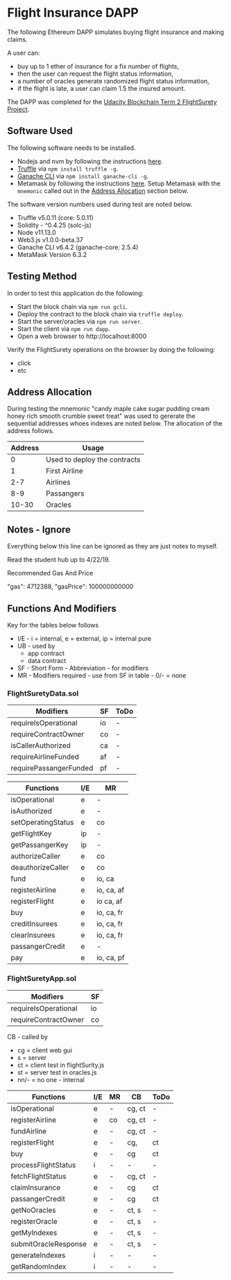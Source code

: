 # Flight Insurance DAPP

The following Ethereum DAPP simulates buying flight insurance and making claims.

A user can:

- buy up to 1 ether of insurance for a fix number of flights,
- then the user can request the flight status information,
- a number of oracles generate randomized flight status information,
- if the flight is late, a user can claim 1.5 the insured amount.

The DAPP was completed for the
[Udacity Blockchain Term 2 FlightSurety Project](https://www.udacity.com/course/blockchain-developer-nanodegree--nd1309).

## Software Used

The following software needs to be installed.

- Nodejs and nvm by following the instructions
  [here](https://github.com/creationix/nvm).
- [Truffle](https://truffleframework.com/truffle)
  via `npm install truffle -g`.
- [Ganache CLI](https://truffleframework.com/ganache)
  via `npm install ganache-cli -g`.
- Metamask by following the instructions
  [here](https://metamask.io/).
  Setup Metamask with the `mnemonic` called out in the
  [Address Allocation](#Address-Allocation)
  section below.

The software version numbers used during test are noted below.

- Truffle v5.0.11 (core: 5.0.11)
- Solidity - ^0.4.25 (solc-js)
- Node v11.13.0
- Web3.js v1.0.0-beta.37
- Ganache CLI v6.4.2 (ganache-core: 2.5.4)
- MetaMask Version 6.3.2

## Testing Method

In order to test this application do the following:

- Start the block chain via `npm run gcli`.
- Deploy the contract to the block chain via `truffle deploy`.
- Start the server/oracles via `npm run server`.
- Start the client via `npm run dapp`.
- Open a web browser to http://localhost:8000

Verify the FlightSurety operations on the browser by doing the following:

- click
- etc

## Address Allocation

During testing the mnemonic
"candy maple cake sugar pudding cream honey rich smooth crumble sweet treat"
was used to gererate the sequential addresses whoes indexes are noted below.
The allocation of the address follows.

| Address | Usage                        |
| ------- | ---------------------------- |
| 0       | Used to deploy the contracts |
| 1       | First Airline                |
| 2-7     | Airlines                     |
| 8-9     | Passangers                   |
| 10-30   | Oracles                      |

## Notes - Ignore

Everything below this line can be ignored as they are just notes to myself.

Read the student hub up to 4/22/19.

Recommended Gas And Price

"gas": 4712388,
"gasPrice": 100000000000

## Functions And Modifiers

Key for the tables below follows

- I/E - i = internal, e = external, ip = internal pure
- UB - used by
  - app contract
  - data contract
- SF - Short Form - Abbreviation - for modifiers
- MR - Modifiers required - use from SF in table - 0/- = none

### FlightSuretyData.sol

| Modifiers              | SF  | ToDo |
| ---------------------- | --- | ---- |
| requireIsOperational   | io  | -    |
| requireContractOwner   | co  | -    |
| isCallerAuthorized     | ca  | -    |
| requireAirlineFunded   | af  | -    |
| requirePassangerFunded | pf  | -    |

| Functions          | I/E | MR         |
| ------------------ | --- | ---------- |
| isOperational      | e   | -          |
| isAuthorized       | e   | -          |
| setOperatingStatus | e   | co         |
| getFlightKey       | ip  | -          |
| getPassangerKey    | ip  | -          |
| authorizeCaller    | e   | co         |
| deauthorizeCaller  | e   | co         |
| fund               | e   | io, ca     |
| registerAirline    | e   | io, ca, af |
| registerFlight     | e   | io ca, af  |
| buy                | e   | io, ca, fr |
| creditInsurees     | e   | io, ca, fr |
| clearInsurees      | e   | io, ca, fr |
| passangerCredit    | e   | -          |
| pay                | e   | io, ca, pf |

### FlightSuretyApp.sol

| Modifiers            | SF  |
| -------------------- | --- |
| requireIsOperational | io  |
| requireContractOwner | co  |

CB - called by

- cg = client web gui
- s = server
- ct = client test in flightSurity.js
- st = server test in oracles.js
- nn/- = no one - internal

| Functions            | I/E | MR  | CB     | ToDo |
| -------------------- | --- | --- | ------ | ---- |
| isOperational        | e   | -   | cg, ct | -    |
| registerAirline      | e   | co  | cg, ct | -    |
| fundAirline          | e   | -   | cg, ct | -    |
| registerFlight       | e   | -   | cg,    | ct   |
| buy                  | e   | -   | cg     | ct   |
| processFlightStatus  | i   | -   | -      | -    |
| fetchFlightStatus    | e   | -   | cg, ct | -    |
| claimInsurance       | e   | -   | cg     | ct   |
| passangerCredit      | e   | -   | cg     | ct   |
| getNoOracles         | e   | -   | ct, s  | -    |
| registerOracle       | e   | -   | ct, s  | -    |
| getMyIndexes         | e   | -   | ct, s  | -    |
| submitOracleResponse | e   | -   | ct, s  | -    |
| generateIndexes      | i   | -   | -      | -    |
| getRandomIndex       | i   | -   | -      | -    |
